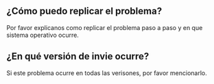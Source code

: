 ## ¿Cómo puedo replicar el problema?
Por favor explicanos como replicar el problema paso a paso y en que sistema operativo ocurre.
## ¿En qué versión de invie ocurre?
Si este problema ocurre en todas las verisones, por favor mencionarlo. 
